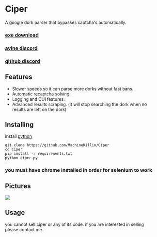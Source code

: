 # Ciper
A google dork parser that bypasses captcha's automatically.
### [exe download](https://github.com/MachineKillin/Ciper/releases/download/v1/ciper.exe)
### [avine discord](https://discord.gg/PCYTj7MFSE)
### [github discord](https://discord.com/invite/JcAvQc797r)

## Features
- Slower speeds so it can parse more dorks without fast bans.
- Automatic recaptcha solving.
- Logging and CUI features.
- Advanced results scraping. (it will stop searching the dork when no results are left on the dork)

## Installing
install [python](https://www.python.org/downloads/)
```
git clone https://github.com/MachineKillin/Ciper
cd Ciper
pip install -r requirements.txt
python ciper.py
```
### you must have chrome installed in order for selenium to work

## Pictures
![](https://media.discordapp.net/attachments/883003553726214195/1132109868988379206/image.png?width=1440&height=590)

## Usage
you cannot sell ciper or any of its code. if you are interested in selling please contact me.
